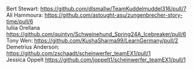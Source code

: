 Bert Stewart: https://github.com/dlsmallw/TeamKuddelmuddel316/pull/7 <br />
Ali Hammoura: https://github.com/astought-asu/zungenbrecher-story-time/pull/6 <br />
Iuliia Orellana https://github.com/quintyn/Schweinehund_Spring24A_Icebreaker/pull/6 <br />
Tony Wen: https://github.com/KushaSharma99/LearnGermany/pull/2 <br />
Demetrius Anderson: https://github.com/zschaadt/scheinwerfer_teamEX1/pull/1 <br />
Jessica Oppelt https://github.com/joppelt1/scheinwerfer_teamEX1/pull/1 <br />
